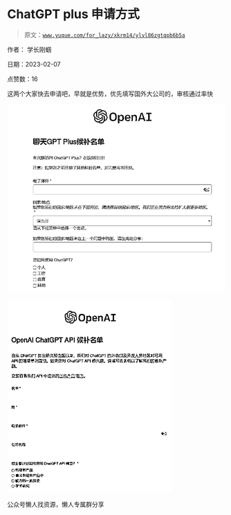 # ChatGPT plus 申请方式

> 原文：[`www.yuque.com/for_lazy/xkrm14/ylvl86zgtqpb6b5a`](https://www.yuque.com/for_lazy/xkrm14/ylvl86zgtqpb6b5a)

作者： 学长刚蝈

日期：2023-02-07

点赞数：16

这两个大家快去申请吧，早就是优势，优先填写国外大公司的，审核通过率快

![](img/d906382dc1011f333af25af1e9305782.png)

![](img/835666a4cc2f78f69d5587be00132fa1.png)  

公众号懒人找资源，懒人专属群分享

